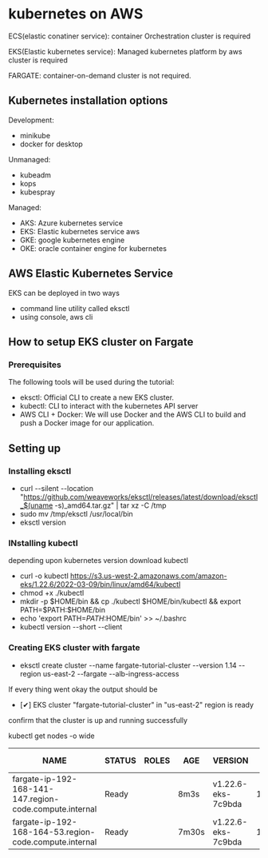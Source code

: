 # kubernetes on AWS
  ECS(elastic conatiner service):
  container Orchestration
  cluster is required

  EKS(Elastic kubernetes service):
  Managed kubernetes platform by aws
  cluster is required

  FARGATE:
  container-on-demand
  cluster is not required.

## Kubernetes installation options
  Development:
  * minikube
  * docker for desktop

  Unmanaged:
  * kubeadm
  * kops
  * kubespray
  
  Managed:
  * AKS: Azure kubernetes service
  * EKS: Elastic kubernetes service aws
  * GKE: google kubernetes engine
  * OKE: oracle container engine for kubernetes

## AWS Elastic Kubernetes Service
  EKS can be deployed in two ways
  * command line utility called eksctl
  * using console, aws cli

## How to setup EKS cluster on Fargate

### Prerequisites

  The following tools will be used during the tutorial:

  * eksctl: Official CLI to create a new EKS cluster.
  * kubectl: CLI to interact with the kubernetes API server
  * AWS CLI + Docker: We will use Docker and the AWS CLI to build and push a Docker image for our application.

##  Setting up

### Installing eksctl
  * curl --silent --location "https://github.com/weaveworks/eksctl/releases/latest/download/eksctl_$(uname -s)_amd64.tar.gz" | tar xz -C /tmp
  * sudo mv /tmp/eksctl /usr/local/bin
  * eksctl version

### INstalling kubectl

depending upon kubernetes version download kubectl

  * curl -o kubectl https://s3.us-west-2.amazonaws.com/amazon-eks/1.22.6/2022-03-09/bin/linux/amd64/kubectl 
  * chmod +x ./kubectl
  * mkdir -p $HOME/bin && cp ./kubectl $HOME/bin/kubectl && export PATH=$PATH:$HOME/bin
  * echo 'export PATH=$PATH:$HOME/bin' >> ~/.bashrc
  * kubectl version --short --client

### Creating EKS cluster with fargate

  * eksctl create cluster --name fargate-tutorial-cluster --version 1.14 --region us-east-2 --fargate --alb-ingress-access

If every thing went okay the output should be
  * [✔] EKS cluster "fargate-tutorial-cluster" in "us-east-2" region is ready
  
confirm that the cluster is up and running successfully

  kubectl get nodes -o wide

  |NAME|                                                    STATUS   |ROLES    |AGE     |VERSION              |INTERNAL-IP       |EXTERNAL-IP   |OS-IMAGE         |KERNEL-VERSION                  |CONTAINER-RUNTIME|
  |-------------|-------------|-------------|-------------|-------------|-------------|-------------|-------------|-------------|-------------|
|fargate-ip-192-168-141-147.region-code.compute.internal |Ready    |<none>   |8m3s    |v1.22.6-eks-7c9bda   |192.168.141.147   |<none>        |Amazon Linux 2   |5.4.156-83.273.amzn2.x86_64   |containerd://1.3.2
|fargate-ip-192-168-164-53.region-code.compute.internal  |Ready    |<none>   |7m30s   |v1.22.6-eks-7c9bda   |192.168.164.53    |<none>        |Amazon Linux 2   |5.4.156-83.273.amzn2.x86_64   |containerd://1.3.2|
